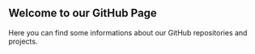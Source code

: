 ## Welcome to our GitHub Page

Here you can find some informations about our GitHub repositories and projects.
